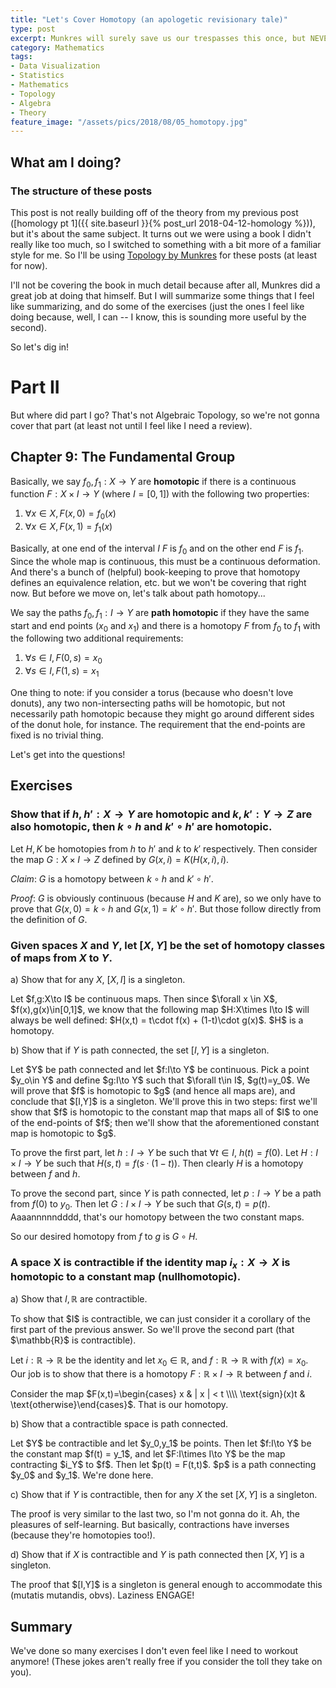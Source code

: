 ```yaml
---
title: "Let's Cover Homotopy (an apologetic revisionary tale)"
type: post
excerpt: Munkres will surely save us our trespasses this once, but NEVER AGAIN!
category: Mathematics
tags:
- Data Visualization
- Statistics
- Mathematics
- Topology
- Algebra
- Theory
feature_image: "/assets/pics/2018/08/05_homotopy.jpg"
---
```


## What am I doing?

### The structure of these posts

This post is not really building off of the theory from my previous post ([homology pt 1]({{ site.baseurl }}{% post_url 2018-04-12-homology %})), but it's about the same subject. It turns out we were using a book I didn't really like too much, so I switched to something with a bit more of a familiar style for me. So I'll be using [Topology by Munkres](https://www.amazon.com/Topology-Classic-Classics-Advanced-Mathematics/dp/0134689518/ref=sr_1_2?ie=UTF8&qid=1533510847&sr=8-2&keywords=topology+munkres) for these posts (at least for now).

I'll not be covering the book in much detail because after all, Munkres did a great job at doing that himself. But I will summarize some things that I feel like summarizing, and do some of the exercises (just the ones I feel like doing because, well, I can -- I know, this is sounding more useful by the second).

So let's dig in!

# Part II

But where did part I go? That's not Algebraic Topology, so we're not gonna cover that part (at least not until I feel like I need a review).

## Chapter 9: The Fundamental Group

Basically, we say $f_0,f_1:X\to Y$ are __homotopic__ if there is a continuous function $F:X\times I\to Y$ (where $I=[0,1]$) with the following two properties:

1. $\forall x\in X, F(x,0) = f_0(x)$
1. $\forall x\in X, F(x,1) = f_1(x)$

Basically, at one end of the interval $I$ $F$ is $f_0$ and on the other end $F$ is $f_1$. Since the whole map is continuous, this must be a continuous deformation. And there's a bunch of (helpful) book-keeping to prove that homotopy defines an equivalence relation, etc. but we won't be covering that right now. But before we move on, let's talk about path homotopy...

We say the paths $f_0,f_1:I\to Y$ are __path homotopic__ if they have the same start and end points ($x_0$ and $x_1$) and there is a homotopy $F$ from $f_0$ to $f_1$ with the following two additional requirements:

1. $\forall s\in I, F(0,s) = x_0$
1. $\forall s\in I, F(1,s) = x_1$

One thing to note: if you consider a torus (because who doesn't love donuts), any two non-intersecting paths will be homotopic, but not necessarily path homotopic because they might go around different sides of the donut hole, for instance. The requirement that the end-points are fixed is no trivial thing.

Let's get into the questions!

## Exercises

### Show that if $h,h':X\to Y$ are homotopic and $k,k':Y\to Z$ are also homotopic, then $k\circ h$ and $k'\circ h'$ are homotopic.

<div class="hint" markdown="1">

Let $H,K$ be homotopies from $h$ to $h'$ and $k$ to $k'$ respectively. Then consider the map $G:X\times I\to Z$ defined by $G(x,i) = K(H(x,i),i)$.

_Claim_: $G$ is a homotopy between $k\circ h$ and $k'\circ h'$.

_Proof_: $G$ is obviously continuous (because $H$ and $K$ are), so we only have to prove that $G(x,0) = k\circ h$ and $G(x,1)= k'\circ h'$. But those follow directly from the definition of $G$.
</div>

### Given spaces $X$ and $Y$, let $[X,Y]$ be the set of homotopy classes of maps from $X$ to $Y$.

a) Show that for any $X$, $[X,I]$ is a singleton.

<div class="hint" markdown="1">
Let $f,g:X\to I$ be continuous maps. Then since $\forall x \in X$, $f(x),g(x)\in[0,1]$, we know that the following map $H:X\times I\to I$ will always be well defined: $H(x,t) = t\cdot f(x) + (1-t)\cdot g(x)$. $H$ is a homotopy.
</div>

b) Show that if $Y$ is path connected, the set $[I,Y]$ is a singleton.

<div class="hint" markdown="1">
Let $Y$ be path connected and let $f:I\to Y$ be continuous. Pick a point $y_o\in Y$ and define $g:I\to Y$ such that $\forall t\in I$, $g(t)=y_0$. We will prove that $f$ is homotopic to $g$ (and hence all maps are), and conclude that $[I,Y]$ is a singleton. We'll prove this in two steps: first we'll show that $f$ is homotopic to the constant map that maps all of $I$ to one of the end-points of $f$; then we'll show that the aforementioned constant map is homotopic to $g$.

To prove the first part, let $h:I\to Y$ be such that $\forall t\in I$, $h(t)=f(0)$. Let $H:I\times I\to Y$ be such that $H(s,t) = f(s\cdot (1-t))$. Then clearly $H$ is a homotopy between $f$ and $h$.

To prove the second part, since $Y$ is path connected, let $p:I\to Y$ be a path from $f(0)$ to $y_0$. Then let $G:I\times I\to Y$ be such that $G(s,t) = p(t)$. Aaaannnnndddd, that's our homotopy between the two constant maps.

So our desired homotopy from $f$ to $g$ is $G\circ H$.
</div>

### A space X is __contractible__ if the identity map $i_x:X\to X$ is homotopic to a constant map (__nullhomotopic__).

a) Show that $I,\mathbb{R}$ are contractible.

<div class="hint" markdown="1">
To show that $I$ is contractible, we can just consider it a corollary of the first part of the previous answer. So we'll prove the second part (that $\mathbb{R}$ is contractible).

Let $i:\mathbb{R}\to\mathbb{R}$ be the identity and let $x_0\in\mathbb{R}$, and $f:\mathbb{R}\to\mathbb{R}$ with $f(x) = x_0$. Our job is to show that there is a homotopy $F:\mathbb{R}\times I\to\mathbb{R}$ between $f$ and $i$.

Consider the map $F(x,t)=\begin{cases} x & | x | < t \\\\ \text{sign}(x)t & \text{otherwise}\end{cases}$. That is our homotopy.
</div>

b) Show that a contractible space is path connected.

<div class="hint" markdown="1">
Let $Y$ be contractible and let $y_0,y_1$ be points. Then let $f:I\to Y$ be the constant map $f(t) = y_1$, and let $F:I\times I\to Y$ be the map contracting $i_Y$ to $f$. Then let $p(t) = F(t,t)$. $p$ is a path connecting $y_0$ and $y_1$. We're done here.
</div>

c) Show that if $Y$ is contractible, then for any $X$ the set $[X,Y]$ is a singleton.

<div class="hint" markdown="1">
The proof is very similar to the last two, so I'm not gonna do it. Ah, the pleasures of self-learning. But basically, contractions have inverses (because they're homotopies too!).
</div>

d) Show that if $X$ is contractible and $Y$ is path connected then $[X,Y]$ is a singleton.

<div class="hint" markdown="1">
The proof that $[I,Y]$ is a singleton is general enough to accommodate this (mutatis mutandis, obvs). Laziness ENGAGE!
</div>

## Summary

We've done so many exercises I don't even feel like I need to workout anymore! (These jokes aren't really free if you consider the toll they take on you).
